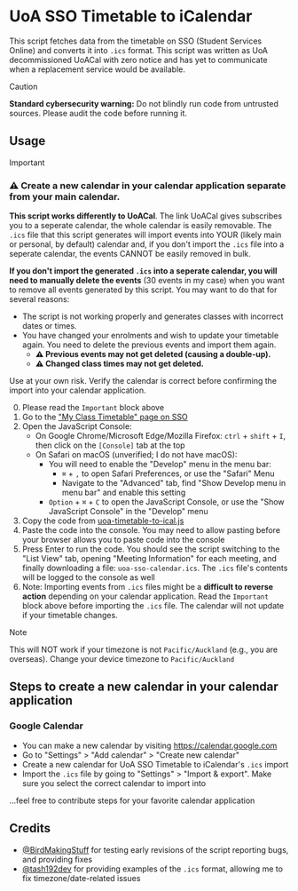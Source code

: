 # UoA SSO Timetable to iCalendar

This script fetches data from the timetable on SSO (Student Services Online) and converts it into `.ics` format. This script was written as UoA decommissioned UoACal with zero notice and has yet to communicate when a replacement service would be available.

> [!CAUTION]
> **Standard cybersecurity warning:**
> Do not blindly run code from untrusted sources. Please audit the code before running it.

## Usage

> [!IMPORTANT]
> ### ⚠️ **Create a new calendar in your calendar application separate from your main calendar.**
> 
> **This script works differently to UoACal**. The link UoACal gives subscribes you to a seperate calendar, the whole calendar is easily removable. The `.ics` file that this script generates will import events into YOUR (likely main or personal, by default) calendar and, if you don't import the `.ics` file into a seperate calendar, the events CANNOT be easily removed in bulk.
>
> **If you don't import the generated `.ics` into a seperate calendar, you will need to manually delete the events** (30 events in my case) when you want to remove all events generated by this script. You may want to do that for several reasons:
> - The script is not working properly and generates classes with incorrect dates or times.
> - You have changed your enrolments and wish to update your timetable again. You need to delete the previous events and import them again.
>   - **⚠️ Previous events may not get deleted (causing a double-up).**
>   - **⚠️ Changed class times may not get deleted.**
> 
> Use at your own risk. Verify the calendar is correct before confirming the import into your calendar application.

0. Please read the `Important` block above
1. Go to the ["My Class Timetable" page on SSO](https://www.student.auckland.ac.nz/psc/ps/EMPLOYEE/SA/c/UOA_MENU_FL.UOA_VW_CAL_FL.GBL)
2. Open the JavaScript Console:
   - On Google Chrome/Microsoft Edge/Mozilla Firefox: `ctrl` + `shift` + `I`, then click on the `[Console]` tab at the top
   - On Safari on macOS (unverified; I do not have macOS):
     - You will need to enable the "Develop" menu in the menu bar:
       - `⌘` + `,` to open Safari Preferences, or use the "Safari" Menu
       - Navigate to the "Advanced" tab, find "Show Develop menu in menu bar" and enable this setting
     - `Option` + `⌘` + `C` to open the JavaScript Console, or use the "Show JavaScript Console" in the "Develop" menu
3. Copy the code from  [uoa-timetable-to-ical.js](https://github.com/Excigma/Userscripts/blob/trunk/student.auckland.ac.nz/uoa-timetable-to-ical.js)
4. Paste the code into the console. You may need to allow pasting before your browser allows you to paste code into the console
5. Press Enter to run the code. You should see the script switching to the "List View" tab, opening "Meeting Information" for each meeting, and finally downloading a file: `uoa-sso-calendar.ics`. The `.ics` file's contents will be logged to the console as well
6. Note: Importing events from `.ics` files might be a **difficult to reverse action** depending on your calendar application. Read the `Important` block above before importing the `.ics` file. The calendar will not update if your timetable changes.

> [!NOTE]
> This will NOT work if your timezone is not `Pacific/Auckland` (e.g., you are overseas). Change your device timezone to `Pacific/Auckland`

 ## Steps to create a new calendar in your calendar application
 ### Google Calendar
 - You can make a new calendar by visiting https://calendar.google.com
 - Go to "Settings" > "Add calendar" > "Create new calendar"
 - Create a new calendar for UoA SSO Timetable to iCalendar's `.ics` import
 - Import the `.ics` file by going to "Settings" > "Import & export". Make sure you select the correct calendar to import into

...feel free to contribute steps for your favorite calendar application

## Credits
- [@BirdMakingStuff](https://github.com/BirdMakingStuff) for testing early revisions of the script reporting bugs, and providing fixes
- [@tash192dev](https://github.com/tash192dev) for providing examples of the `.ics` format, allowing me to fix timezone/date-related issues
